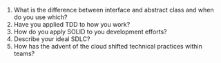 1. What is the difference between interface and abstract class and when do you use which?
2. Have you applied TDD to how you work?
3. How do you apply SOLID to you development efforts?
4. Describe your ideal SDLC?
5. How has the advent of the cloud shifted technical practices within teams?
